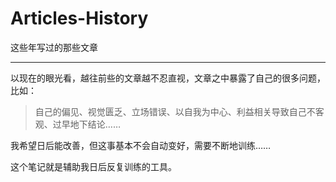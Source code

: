 # Articles-History
这些年写过的那些文章

----
以现在的眼光看，越往前些的文章越不忍直视，文章之中暴露了自己的很多问题，比如：
>自己的偏见、视觉匮乏、立场错误、以自我为中心、利益相关导致自己不客观、过早地下结论……

我希望日后能改善，但这事基本不会自动变好，需要不断地训练……

这个笔记就是辅助我日后反复训练的工具。
